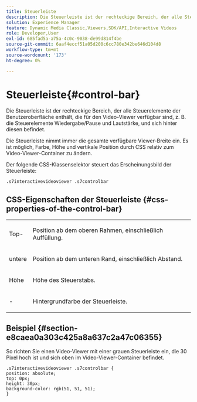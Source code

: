 ```yaml
---
title: Steuerleiste
description: Die Steuerleiste ist der rechteckige Bereich, der alle Steuerelemente der Benutzeroberfläche enthält, die für den Video-Viewer verfügbar sind, z. B. die Steuerelemente Wiedergabe/Pause und Lautstärke, und sich hinter diesen befindet.
solution: Experience Manager
feature: Dynamic Media Classic,Viewers,SDK/API,Interactive Videos
role: Developer,User
exl-id: 685fad5a-a75a-4c0c-9038-de99d814f4be
source-git-commit: 6aaf4eccf51a05d200c6cc780e342be646d104d8
workflow-type: tm+mt
source-wordcount: '173'
ht-degree: 0%

---
```


# Steuerleiste{#control-bar}

Die Steuerleiste ist der rechteckige Bereich, der alle Steuerelemente der Benutzeroberfläche enthält, die für den Video-Viewer verfügbar sind, z. B. die Steuerelemente Wiedergabe/Pause und Lautstärke, und sich hinter diesen befindet.

<!--<a id="section_061E550C1C1D4DB2BD663A898895B38C"></a>-->

Die Steuerleiste nimmt immer die gesamte verfügbare Viewer-Breite ein. Es ist möglich, Farbe, Höhe und vertikale Position durch CSS relativ zum Video-Viewer-Container zu ändern.

Der folgende CSS-Klassenselektor steuert das Erscheinungsbild der Steuerleiste:

```
.s7interactivevideoviewer .s7controlbar
```

## CSS-Eigenschaften der Steuerleiste {#css-properties-of-the-control-bar}

<table id="table_C48C56E696304C9BAFEE71BA9EA9A174"> 
 <tbody> 
  <tr> 
   <td colname="col1"> <p> <span class="codeph"> Top-</span> </p> </td> 
   <td colname="col2"> <p>Position ab dem oberen Rahmen, einschließlich Auffüllung. </p> </td> 
  </tr> 
  <tr> 
   <td colname="col1"> <p> <span class="codeph"> untere </span> </p> </td> 
   <td colname="col2"> <p> Position ab dem unteren Rand, einschließlich Abstand. </p> </td> 
  </tr> 
  <tr> 
   <td colname="col1"> <p> <span class="codeph"> Höhe </span> </p> </td> 
   <td colname="col2"> <p>Höhe des Steuerstabs. </p> </td> 
  </tr> 
  <tr> 
   <td colname="col1"> <p> <span class="codeph">-</span> </p> </td> 
   <td colname="col2"> <p>Hintergrundfarbe der Steuerleiste. </p> </td> 
  </tr> 
 </tbody> 
</table>

## Beispiel {#section-e8caea0a303c425a8a637c2a47c06355}

So richten Sie einen Video-Viewer mit einer grauen Steuerleiste ein, die 30 Pixel hoch ist und sich oben im Video-Viewer-Container befindet.

```
.s7interactivevideoviewer .s7controlbar {  
position: absolute; 
top: 0px; 
height: 30px; 
background-color: rgb(51, 51, 51); 
}
```
